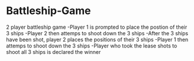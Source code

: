# Battleship-Game
2 player battleship game
  -Player 1 is prompted to place the postion of their 3 ships
  -Player 2 then attemps to shoot down the 3 ships
  -After the 3 ships have been shot, player 2 places the positions of their 3 ships
  -Player 1 then attemps to shoot down the 3 ships
  -Player who took the lease shots to shoot all 3 ships is declared the winner
